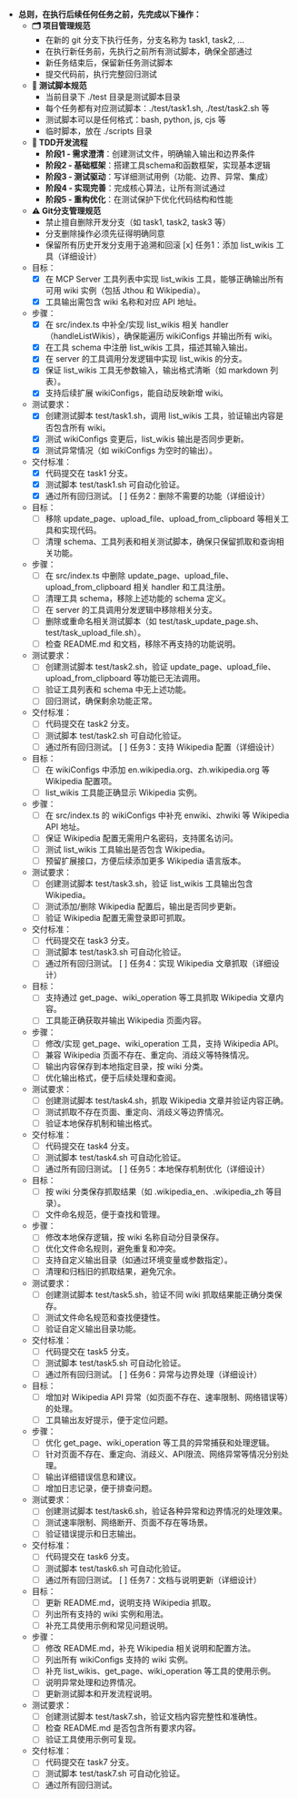 - **总则，在执行后续任何任务之前，先完成以下操作：**
   - **🗂️ 项目管理规范**
     - 在新的 git 分支下执行任务，分支名称为 task1, task2, ...
     - 在执行新任务前，先执行之前所有测试脚本，确保全部通过
     - 新任务结束后，保留新任务测试脚本
     - 提交代码前，执行完整回归测试
   - **🧪 测试脚本规范**
     - 当前目录下 ./test 目录是测试脚本目录
     - 每个任务都有对应测试脚本：./test/task1.sh, ./test/task2.sh 等
     - 测试脚本可以是任何格式：bash, python, js, cjs 等
     - 临时脚本，放在 ./scripts 目录
   - **🔄 TDD开发流程**
     - **阶段1 - 需求澄清**：创建测试文件，明确输入输出和边界条件
     - **阶段2 - 基础框架**：搭建工具schema和函数框架，实现基本逻辑
     - **阶段3 - 测试驱动**：写详细测试用例（功能、边界、异常、集成）
     - **阶段4 - 实现完善**：完成核心算法，让所有测试通过
     - **阶段5 - 重构优化**：在测试保护下优化代码结构和性能
   - **⚠️ Git分支管理规范**
     - 禁止擅自删除开发分支（如 task1, task2, task3 等）
     - 分支删除操作必须先征得明确同意
     - 保留所有历史开发分支用于追溯和回滚
[x] 任务1：添加 list_wikis 工具（详细设计）
  - 目标：
    - [x] 在 MCP Server 工具列表中实现 list_wikis 工具，能够正确输出所有可用 wiki 实例（包括 Jthou 和 Wikipedia）。
    - [x] 工具输出需包含 wiki 名称和对应 API 地址。
  - 步骤：
    - [x] 在 src/index.ts 中补全/实现 list_wikis 相关 handler（handleListWikis），确保能遍历 wikiConfigs 并输出所有 wiki。
    - [x] 在工具 schema 中注册 list_wikis 工具，描述其输入输出。
    - [x] 在 server 的工具调用分发逻辑中实现 list_wikis 的分支。
    - [x] 保证 list_wikis 工具无参数输入，输出格式清晰（如 markdown 列表）。
    - [x] 支持后续扩展 wikiConfigs，能自动反映新增 wiki。
  - 测试要求：
    - [x] 创建测试脚本 test/task1.sh，调用 list_wikis 工具，验证输出内容是否包含所有 wiki。
    - [x] 测试 wikiConfigs 变更后，list_wikis 输出是否同步更新。
    - [x] 测试异常情况（如 wikiConfigs 为空时的输出）。
  - 交付标准：
    - [x] 代码提交在 task1 分支。
    - [x] 测试脚本 test/task1.sh 可自动化验证。
    - [x] 通过所有回归测试。
[ ] 任务2：删除不需要的功能（详细设计）
  - 目标：
    - [ ] 移除 update_page、upload_file、upload_from_clipboard 等相关工具和实现代码。
    - [ ] 清理 schema、工具列表和相关测试脚本，确保只保留抓取和查询相关功能。
  - 步骤：
    - [ ] 在 src/index.ts 中删除 update_page、upload_file、upload_from_clipboard 相关 handler 和工具注册。
    - [ ] 清理工具 schema，移除上述功能的 schema 定义。
    - [ ] 在 server 的工具调用分发逻辑中移除相关分支。
    - [ ] 删除或重命名相关测试脚本（如 test/task_update_page.sh、test/task_upload_file.sh）。
    - [ ] 检查 README.md 和文档，移除不再支持的功能说明。
  - 测试要求：
    - [ ] 创建测试脚本 test/task2.sh，验证 update_page、upload_file、upload_from_clipboard 等功能已无法调用。
    - [ ] 验证工具列表和 schema 中无上述功能。
    - [ ] 回归测试，确保剩余功能正常。
  - 交付标准：
    - [ ] 代码提交在 task2 分支。
    - [ ] 测试脚本 test/task2.sh 可自动化验证。
    - [ ] 通过所有回归测试。
[ ] 任务3：支持 Wikipedia 配置（详细设计）
  - 目标：
    - [ ] 在 wikiConfigs 中添加 en.wikipedia.org、zh.wikipedia.org 等 Wikipedia 配置项。
    - [ ] list_wikis 工具能正确显示 Wikipedia 实例。
  - 步骤：
    - [ ] 在 src/index.ts 的 wikiConfigs 中补充 enwiki、zhwiki 等 Wikipedia API 地址。
    - [ ] 保证 Wikipedia 配置无需用户名密码，支持匿名访问。
    - [ ] 测试 list_wikis 工具输出是否包含 Wikipedia。
    - [ ] 预留扩展接口，方便后续添加更多 Wikipedia 语言版本。
  - 测试要求：
    - [ ] 创建测试脚本 test/task3.sh，验证 list_wikis 工具输出包含 Wikipedia。
    - [ ] 测试添加/删除 Wikipedia 配置后，输出是否同步更新。
    - [ ] 验证 Wikipedia 配置无需登录即可抓取。
  - 交付标准：
    - [ ] 代码提交在 task3 分支。
    - [ ] 测试脚本 test/task3.sh 可自动化验证。
    - [ ] 通过所有回归测试。
[ ] 任务4：实现 Wikipedia 文章抓取（详细设计）
  - 目标：
    - [ ] 支持通过 get_page、wiki_operation 等工具抓取 Wikipedia 文章内容。
    - [ ] 工具能正确获取并输出 Wikipedia 页面内容。
  - 步骤：
    - [ ] 修改/实现 get_page、wiki_operation 工具，支持 Wikipedia API。
    - [ ] 兼容 Wikipedia 页面不存在、重定向、消歧义等特殊情况。
    - [ ] 输出内容保存到本地指定目录，按 wiki 分类。
    - [ ] 优化输出格式，便于后续处理和查阅。
  - 测试要求：
    - [ ] 创建测试脚本 test/task4.sh，抓取 Wikipedia 文章并验证内容正确。
    - [ ] 测试抓取不存在页面、重定向、消歧义等边界情况。
    - [ ] 验证本地保存机制和输出格式。
  - 交付标准：
    - [ ] 代码提交在 task4 分支。
    - [ ] 测试脚本 test/task4.sh 可自动化验证。
    - [ ] 通过所有回归测试。
[ ] 任务5：本地保存机制优化（详细设计）
  - 目标：
    - [ ] 按 wiki 分类保存抓取结果（如 .wikipedia_en、.wikipedia_zh 等目录）。
    - [ ] 文件命名规范，便于查找和管理。
  - 步骤：
    - [ ] 修改本地保存逻辑，按 wiki 名称自动分目录保存。
    - [ ] 优化文件命名规则，避免重复和冲突。
    - [ ] 支持自定义输出目录（如通过环境变量或参数指定）。
    - [ ] 清理和归档旧的抓取结果，避免冗余。
  - 测试要求：
    - [ ] 创建测试脚本 test/task5.sh，验证不同 wiki 抓取结果能正确分类保存。
    - [ ] 测试文件命名规范和查找便捷性。
    - [ ] 验证自定义输出目录功能。
  - 交付标准：
    - [ ] 代码提交在 task5 分支。
    - [ ] 测试脚本 test/task5.sh 可自动化验证。
    - [ ] 通过所有回归测试。
[ ] 任务6：异常与边界处理（详细设计）
  - 目标：
    - [ ] 增加对 Wikipedia API 异常（如页面不存在、速率限制、网络错误等）的处理。
    - [ ] 工具输出友好提示，便于定位问题。
  - 步骤：
    - [ ] 优化 get_page、wiki_operation 等工具的异常捕获和处理逻辑。
    - [ ] 针对页面不存在、重定向、消歧义、API限流、网络异常等情况分别处理。
    - [ ] 输出详细错误信息和建议。
    - [ ] 增加日志记录，便于排查问题。
  - 测试要求：
    - [ ] 创建测试脚本 test/task6.sh，验证各种异常和边界情况的处理效果。
    - [ ] 测试速率限制、网络断开、页面不存在等场景。
    - [ ] 验证错误提示和日志输出。
  - 交付标准：
    - [ ] 代码提交在 task6 分支。
    - [ ] 测试脚本 test/task6.sh 可自动化验证。
    - [ ] 通过所有回归测试。
[ ] 任务7：文档与说明更新（详细设计）
  - 目标：
    - [ ] 更新 README.md，说明支持 Wikipedia 抓取。
    - [ ] 列出所有支持的 wiki 实例和用法。
    - [ ] 补充工具使用示例和常见问题说明。
  - 步骤：
    - [ ] 修改 README.md，补充 Wikipedia 相关说明和配置方法。
    - [ ] 列出所有 wikiConfigs 支持的 wiki 实例。
    - [ ] 补充 list_wikis、get_page、wiki_operation 等工具的使用示例。
    - [ ] 说明异常处理和边界情况。
    - [ ] 更新测试脚本和开发流程说明。
  - 测试要求：
    - [ ] 创建测试脚本 test/task7.sh，验证文档内容完整性和准确性。
    - [ ] 检查 README.md 是否包含所有要求内容。
    - [ ] 验证工具使用示例可复现。
  - 交付标准：
    - [ ] 代码提交在 task7 分支。
    - [ ] 测试脚本 test/task7.sh 可自动化验证。
    - [ ] 通过所有回归测试。